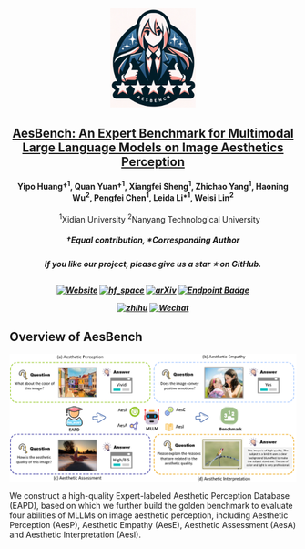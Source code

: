
<p align="center">
    <img src="imgs/img1.png" width="150" style="margin-bottom: 0.2;"/>
<p>
<h2 align="center"> <a href="https://arxiv.org/abs/2312.02896"> AesBench: An Expert Benchmark for Multimodal Large Language Models on Image Aesthetics Perception</a></h2>
<h4 align="center">
  <a>Yipo Huang†</a><sup>1</sup>, 
  <a>Quan Yuan†</a><sup>1</sup>, 
  <a>Xiangfei Sheng</a><sup>1</sup>, 
  <a>Zhichao Yang</a><sup>1</sup>, 
  <a>Haoning Wu</a><sup>2</sup>, 
  <a>Pengfei Chen</a><sup>1</sup>, 
  <a>Leida Li*</a><sup>1</sup>, 
  <a>Weisi Lin</a><sup>2</sup>
</h4>
<ul align="center">
  <sup>1</sup>Xidian University</li>
  <sup>2</sup>Nanyang Technological University</li>
</ul>

<h5 align="center"> †Equal contribution, *Corresponding Author </h5>
<h5 align="center"> If you like our project, please give us a star ⭐ on GitHub.  </h2>

<h5 align="center">

[![Website](https://img.shields.io/badge/Project-Website-87CEEB)](https://github.com/yipoh/AesBench)
[![hf_space](https://img.shields.io/badge/🤗-Dataset%20Spaces-blue.svg)](https://github.com/yipoh/AesBench) 
[![arXiv](https://img.shields.io/badge/Arxiv-2312.02896-b31b1b.svg?logo=arXiv)](https://github.com/yipoh/AesBench)
[![Endpoint Badge](https://img.shields.io/badge/AesBench-Leaderboard-blue)](https://github.com/yipoh/AesBench)

[![zhihu](https://img.shields.io/badge/-知乎-000000?logo=zhihu&logoColor=0084FF)](https://github.com/yipoh/AesBench)
[![Wechat](https://img.shields.io/badge/-WeChat@CVer-000000?logo=wechat&logoColor=07C160)](https://github.com/yipoh/AesBench)
 <br>
</h5>

## Overview of AesBench
<p align="center">
    <img src="imgs/expert.png"/>
<p>

We construct a high-quality Expert-labeled Aesthetic Perception Database (EAPD), based on which we further build the golden benchmark to evaluate four abilities of MLLMs on image aesthetic perception, including Aesthetic Perception (AesP), Aesthetic Empathy (AesE), Aesthetic Assessment (AesA) and Aesthetic Interpretation (AesI).
